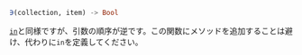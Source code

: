 ```julia
∋(collection, item) -> Bool
```

[`in`](@ref)と同様ですが、引数の順序が逆です。この関数にメソッドを追加することは避け、代わりに`in`を定義してください。
